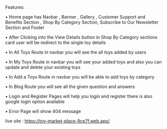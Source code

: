 
Features:

• Home page has Navbar , Banner , Gallery , Customer Support and Benefits Section , Shop By Category Section, Subscribe to Our Newsletter Section and Footer

• After Clicking into the View Details button in Shop By Category sections card user will be redirect to the single toy details

• In All Toys Route in navbar you will see the all toys added by users 

• In My Toys Route in navbar you will see your added toys and also you can update and delete your existing toys

• In Add a Toys Route in navbar you will be able to add toys by category

• In Blog Route you will see all the given question and answers

• Login and Register Pages will help you login and register there is also google login option available

• Error Page will show 404 message



live site : https://toy-market-place-9ce7f.web.app/


